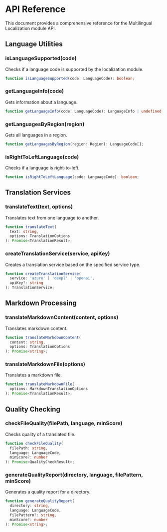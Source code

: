 # API Reference

This document provides a comprehensive reference for the Multilingual Localization module API.

## Language Utilities

### isLanguageSupported(code)

Checks if a language code is supported by the localization module.

```typescript
function isLanguageSupported(code: LanguageCode): boolean;
```

### getLanguageInfo(code)

Gets information about a language.

```typescript
function getLanguageInfo(code: LanguageCode): LanguageInfo | undefined;
```

### getLanguagesByRegion(region)

Gets all languages in a region.

```typescript
function getLanguagesByRegion(region: Region): LanguageCode[];
```

### isRightToLeftLanguage(code)

Checks if a language is right-to-left.

```typescript
function isRightToLeftLanguage(code: LanguageCode): boolean;
```

## Translation Services

### translateText(text, options)

Translates text from one language to another.

```typescript
function translateText(
  text: string,
  options: TranslationOptions
): Promise<TranslationResult>;
```

### createTranslationService(service, apiKey)

Creates a translation service based on the specified service type.

```typescript
function createTranslationService(
  service: 'azure' | 'deepl' | 'openai',
  apiKey?: string
): TranslationService;
```

## Markdown Processing

### translateMarkdownContent(content, options)

Translates markdown content.

```typescript
function translateMarkdownContent(
  content: string,
  options: TranslationOptions
): Promise<string>;
```

### translateMarkdownFile(options)

Translates a markdown file.

```typescript
function translateMarkdownFile(
  options: MarkdownTranslationOptions
): Promise<TranslationResult>;
```

## Quality Checking

### checkFileQuality(filePath, language, minScore)

Checks quality of a translated file.

```typescript
function checkFileQuality(
  filePath: string,
  language: LanguageCode,
  minScore?: number
): Promise<QualityCheckResult>;
```

### generateQualityReport(directory, language, filePattern, minScore)

Generates a quality report for a directory.

```typescript
function generateQualityReport(
  directory: string,
  language: LanguageCode,
  filePattern?: string,
  minScore?: number
): Promise<string>;
```
